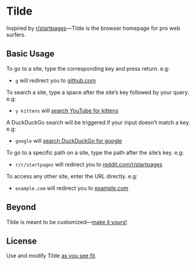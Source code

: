 # Tilde

Inspired by [r/startpages](https://www.reddit.com/r/startpages)&mdash;Tilde is
the browser homepage for pro web surfers.

## Basic Usage

To go to a site, type the corresponding key and press return. e.g:

- `g` will redirect you to [github.com](https://github.com)

To search a site, type a space after the site&rsquo;s key followed by your
query. e.g:

- `y kittens` will
  [search YouTube for kittens](https://www.youtube.com/results?search_query=kittens)

A DuckDuckGo search will be triggered if your input doesn&rsquo;t match a key.
e.g:

- `google` will [search DuckDuckGo for google](https://duckduckgo.com/?q=google)

To go to a specific path on a site, type the path after the site&rsquo;s key.
e.g:

- `r/r/startpages` will redirect you to
  [reddit.com/r/startpages](https://www.reddit.com/r/startpages)

To access any other site, enter the URL directly. e.g:

- `example.com` will redirect you to [example.com](https://example.com)

## Beyond

Tilde is meant to be customized&mdash;[make it yours!](index.html)

## License

Use and modify Tilde [as you see fit](UNLICENSE).